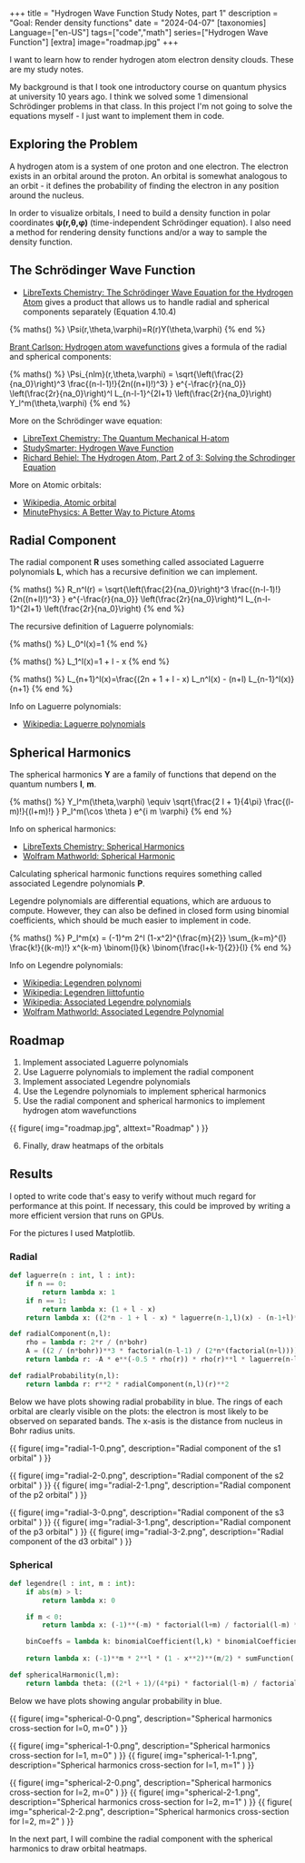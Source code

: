 +++
title = "Hydrogen Wave Function Study Notes, part 1"
description = "Goal: Render density functions"
date = "2024-04-07"
[taxonomies]
Language=["en-US"]
tags=["code","math"]
series=["Hydrogen Wave Function"]
[extra]
image="roadmap.jpg"
+++

I want to learn how to render hydrogen atom electron density clouds.
These are my study notes.

My background is that I took one introductory course on quantum physics at university 10 years ago. I think we solved some 1 dimensional Schrödinger problems in that class. In this project I'm not going to solve the equations myself - I just want to implement them in code.

## Exploring the Problem

A hydrogen atom is a system of one proton and one electron. The electron exists in an orbital around the proton. An orbital is somewhat analogous to an orbit - it defines the probability of finding the electron in any position around the nucleus.

In order to visualize orbitals,
I need to build a density function in polar coordinates **ψ(r,θ,φ)** (time-independent Schrödinger equation).
I also need a method for rendering density functions and/or a way to sample the density function.

## The Schrödinger Wave Function

- [LibreTexts Chemistry: The Schrödinger Wave Equation for the Hydrogen Atom](https://chem.libretexts.org/Courses/University_of_California_Davis/Chem_107B%3A_Physical_Chemistry_for_Life_Scientists/Chapters/4%3A_Quantum_Theory/4.10%3A_The_Schr%C3%B6dinger_Wave_Equation_for_the_Hydrogen_Atom) gives a product that allows us to handle radial and spherical components separately (Equation 4.10.4)

{% maths() %}
\Psi(r,\theta,\varphi)=R(r)Y(\theta,\varphi)
{% end %}

[Brant Carlson: Hydrogen atom wavefunctions](https://www.youtube.com/watch?v=DvRzdCnsiYw) gives a formula of the radial and spherical components:

{% maths() %}
\Psi_{nlm}(r,\theta,\varphi) = 
\sqrt{\left(\frac{2}{na_0}\right)^3 \frac{(n-l-1)!}{2n((n+l)!)^3} } 
e^{-\frac{r}{na_0}} 
\left(\frac{2r}{na_0}\right)^l L_{n-l-1}^{2l+1} 
\left(\frac{2r}{na_0}\right) Y_l^m(\theta,\varphi)
{% end %}

More on the Schrödinger wave equation:

- [LibreText Chemistry: The Quantum Mechanical H-atom](<https://chem.libretexts.org/Bookshelves/Physical_and_Theoretical_Chemistry_Textbook_Maps/Quantum_Chemistry_with_Applications_in_Spectroscopy_(Fleming)/06%3A_The_Hydrogen_Atom/6.02%3A_The_Quantum_Mechanical_H-atom>)
- [StudySmarter: Hydrogen Wave Function](https://www.studysmarter.co.uk/explanations/physics/quantum-physics/hydrogen-wave-function/)
- [Richard Behiel: The Hydrogen Atom, Part 2 of 3: Solving the Schrodinger Equation](https://www.youtube.com/watch?v=acN7E7AUHPk)

More on Atomic orbitals:

- [Wikipedia, Atomic orbital](https://en.m.wikipedia.org/wiki/Atomic_orbital)
- [MinutePhysics: A Better Way to Picture Atoms](https://www.youtube.com/watch?v=W2Xb2GFK2yc)

## Radial Component

The radial component **R** uses something called associated Laguerre polynomials **L**, which has a recursive definition we can implement.

{% maths() %}
R_n^l(r) = 
\sqrt{\left(\frac{2}{na_0}\right)^3 \frac{(n-l-1)!}{2n((n+l)!)^3} } 
e^{-\frac{r}{na_0}} 
\left(\frac{2r}{na_0}\right)^l L_{n-l-1}^{2l+1} 
\left(\frac{2r}{na_0}\right)
{% end %}

The recursive definition of Laguerre polynomials:

{% maths() %}
L_0^l(x)=1
{% end %}

{% maths() %}
L_1^l(x)=1 + l - x
{% end %}

{% maths() %}
L_{n+1}^l(x)=\frac{(2n + 1 + l - x) L_n^l(x) - (n+l) L_{n-1}^l(x)}{n+1}
{% end %}

Info on Laguerre polynomials:

- [Wikipedia: Laguerre polynomials](https://en.wikipedia.org/wiki/Laguerre_polynomials#Generalized_Laguerre_polynomials)

## Spherical Harmonics

The spherical harmonics **Y** are a family of functions that depend on the quantum numbers **l**, **m**.

{% maths() %}
Y_l^m(\theta,\varphi) \equiv \sqrt{\frac{2 l + 1}{4\pi} \frac{(l-m)!}{(l+m)!} } P_l^m(\cos \theta ) e^{i m \varphi}
{% end %}

Info on spherical harmonics:

- [LibreTexts Chemistry: Spherical Harmonics](https://chem.libretexts.org/Bookshelves/Physical_and_Theoretical_Chemistry_Textbook_Maps/Quantum_Chemistry_with_Applications_in_Spectroscopy_(Fleming)/05%3A_The_Rigid_Rotor_and_Rotational_Spectroscopy/5.04%3A_Spherical_Harmonics)
- [Wolfram Mathworld: Spherical Harmonic](https://mathworld.wolfram.com/SphericalHarmonic.html)

Calculating spherical harmonic functions requires something called associated Legendre polynomials **P**.

Legendre polynomials are differential equations, which are arduous to compute. However, they can also be defined in closed form using binomial coefficients, which should be much easier to implement in code.

{% maths() %}
P_l^m(x) = (-1)^m 2^l (1-x^2)^{\frac{m}{2}} \sum_{k=m}^{l} \frac{k!}{(k-m)!} x^{k-m}
\binom{l}{k}
\binom{\frac{l+k-1}{2}}{l}
{% end %}

Info on Legendre polynomials:

- [Wikipedia: Legendren polynomi](https://fi.wikipedia.org/wiki/Legendren_polynomi)
- [Wikipedia: Legendren liittofuntio](https://fi.wikipedia.org/wiki/Legendren_liittofunktio)
- [Wikipedia: Associated Legendre polynomials](https://en.wikipedia.org/wiki/Associated_Legendre_polynomials)
- [Wolfram Mathworld: Associated Legendre Polynomial](https://mathworld.wolfram.com/AssociatedLegendrePolynomial.html)

## Roadmap

1. Implement associated Laguerre polynomials
2. Use Laguerre polynomials to implement the radial component
3. Implement associated Legendre polynomials
4. Use the Legendre polynomials to implement spherical harmonics
5. Use the radial component and spherical harmonics to implement hydrogen atom wavefunctions

{{
        figure(
                img="roadmap.jpg",
                alttext="Roadmap"
        )
}}

6. Finally, draw heatmaps of the orbitals

## Results

I opted to write code that's easy to verify without much regard for performance at this point. If necessary, this could be improved by writing a more efficient version that runs on GPUs.

For the pictures I used Matplotlib.

### Radial

```python
def laguerre(n : int, l : int):
    if n == 0:
        return lambda x: 1
    if n == 1:
        return lambda x: (1 + l - x)
    return lambda x: ((2*n - 1 + l - x) * laguerre(n-1,l)(x) - (n-1+l)*laguerre(n-2,l)(x))/float(n)

def radialComponent(n,l):
    rho = lambda r: 2*r / (n*bohr)
    A = ((2 / (n*bohr))**3 * factorial(n-l-1) / (2*n*(factorial(n+l))))**(1/2)
    return lambda r: -A * e**(-0.5 * rho(r)) * rho(r)**l * laguerre(n-l-1, 2*l + 1)(rho(r))

def radialProbability(n,l):
    return lambda r: r**2 * radialComponent(n,l)(r)**2
```

Below we have plots showing radial probability in blue.
The rings of each orbital are clearly visible on the plots: the electron is most likely to be observed on separated bands. The x-asis is the distance from nucleus in Bohr radius units.

{{
        figure(
                img="radial-1-0.png",
                description="Radial component of the s1 orbital"
        )
}}

{{
        figure(
                img="radial-2-0.png",
                description="Radial component of the s2 orbital"
        )
}}
{{
        figure(
                img="radial-2-1.png",
                description="Radial component of the p2 orbital"
        )
}}

{{
        figure(
                img="radial-3-0.png",
                description="Radial component of the s3 orbital"
        )
}}
{{
        figure(
                img="radial-3-1.png",
                description="Radial component of the p3 orbital"
        )
}}
{{
        figure(
                img="radial-3-2.png",
                description="Radial component of the d3 orbital"
        )
}}

### Spherical

```python
def legendre(l : int, m : int):
    if abs(m) > l:
        return lambda x: 0

    if m < 0:
        return lambda x: (-1)**(-m) * factorial(l+m) / factorial(l-m) * legendre(l,-m)(x)

    binCoeffs = lambda k: binomialCoefficient(l,k) * binomialCoefficient((l+k-1)/2, l)
    
    return lambda x: (-1)**m * 2**l * (1 - x**2)**(m/2) * sumFunction( lambda k: factorial(k)/factorial(k-m) * x**(k-m) * binCoeffs(k), range(m,l+1) )

def sphericalHarmonic(l,m):
    return lambda theta: ((2*l + 1)/(4*pi) * factorial(l-m) / factorial(l+m))**(1/2) * legendre(l,m)(cos(theta))
```

Below we have plots showing angular probability in blue.

{{
        figure(
                img="spherical-0-0.png",
                description="Spherical harmonics cross-section for l=0, m=0"
        )
}}

{{
        figure(
                img="spherical-1-0.png",
                description="Spherical harmonics cross-section for l=1, m=0"
        )
}}
{{
        figure(
                img="spherical-1-1.png",
                description="Spherical harmonics cross-section for l=1, m=1"
        )
}}

{{
        figure(
                img="spherical-2-0.png",
                description="Spherical harmonics cross-section for l=2, m=0"
        )
}}
{{
        figure(
                img="spherical-2-1.png",
                description="Spherical harmonics cross-section for l=2, m=1"
        )
}}
{{
        figure(
                img="spherical-2-2.png",
                description="Spherical harmonics cross-section for l=2, m=2"
        )
}}

In the next part, I will combine the radial component with the spherical harmonics to draw orbital heatmaps.